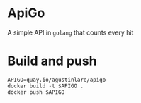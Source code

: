# ApiGo

A simple API in `golang` that counts every hit

# Build and push
```=bash
APIGO=quay.io/agustinlare/apigo
docker build -t $APIGO .
docker push $APIGO
```
